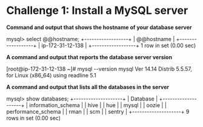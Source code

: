<h1>Challenge 1: Install a MySQL server</h1>

<b>Command and output that shows the hostname of your database server </b>
<p>
mysql> select @@hostname;
+------------------+
| @@hostname       |
+------------------+
| ip-172-31-12-138 |
+------------------+
1 row in set (0.00 sec)
</p>
<b>A command and output that reports the database server version</b>

[root@ip-172-31-12-138 ~]# mysql --version
mysql  Ver 14.14 Distrib 5.5.57, for Linux (x86_64) using readline 5.1

<b>A command and output that lists all the databases in the server</b>

mysql> show databases;
+--------------------+
| Database           |
+--------------------+
| information_schema |
| hive               |
| hue                |
| mysql              |
| oozie              |
| performance_schema |
| rman               |
| scm                |
| sentry             |
+--------------------+
9 rows in set (0.00 sec)




</p>

